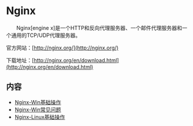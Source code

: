 # Nginx
&#8195;&#8195;Nginx[engine x]是一个HTTP和反向代理服务器、一个邮件代理服务器和一个通用的TCP/UDP代理服务器。

官方网站：[http://nginx.org/](http://nginx.org/)

下载地址：[http://nginx.org/en/download.html](http://nginx.org/en/download.html)

## 内容
- [Nginx-Win基础操作](https://gitbook.big1000.com/19-%E5%BC%80%E6%BA%90%E8%BD%AF%E4%BB%B6/01-Nginx/01-Nginx-Win%E5%9F%BA%E7%A1%80%E6%93%8D%E4%BD%9C.html)
- [Nginx-Win常见问题](https://gitbook.big1000.com/19-%E5%BC%80%E6%BA%90%E8%BD%AF%E4%BB%B6/01-Nginx/02-Nginx-Win%E5%B8%B8%E8%A7%81%E9%97%AE%E9%A2%98.html)
- [Nginx-Linux基础操作](https://gitbook.big1000.com/19-%E5%BC%80%E6%BA%90%E8%BD%AF%E4%BB%B6/01-Nginx/10-Nginx-Linux%E5%9F%BA%E7%A1%80%E6%93%8D%E4%BD%9C.html)
